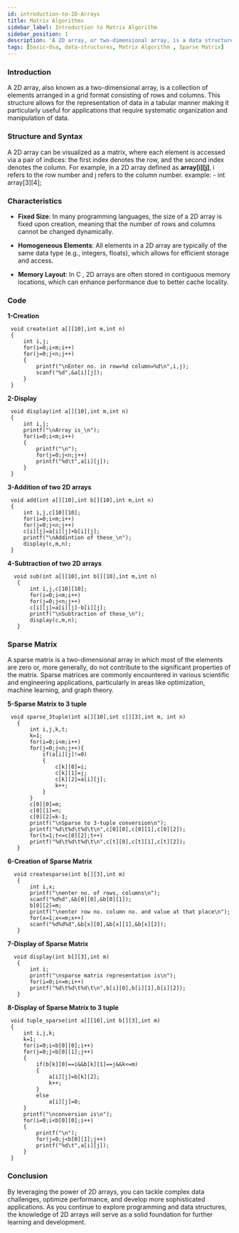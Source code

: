 ```yaml
---
id: introduction-to-2D-Arrays
title: Matrix Algorithms
sidebar_label: Introduction to Matrix Algorithm
sidebar_position: 1
description: 'A 2D array, or two-dimensional array, is a data structure that represents a grid-like collection of elements, organized in rows and columns. Each element in a 2D array can be accessed using two indices: one for the row and one for the column.'
tags: [basic-dsa, data-structures, Matrix Algorithm , Sparse Matrix]
---
```


### Introduction
A 2D array, also known as a two-dimensional array, is a collection of elements arranged in a grid format
consisting of rows and columns. This structure allows for the representation of data in a tabular manner
making it particularly useful for applications that require systematic organization and manipulation of data.

### Structure and Syntax
A 2D array can be visualized as a matrix, where each element is accessed via a pair of indices: the first
index denotes the row, and the second index denotes the column. For example, in a 2D array defined as **array[i][j]**, i refers to the row number and j refers to the column number.
 example:
    - int array[3][4];

### Characteristics
 - **Fixed Size**: In many programming languages, the size of a 2D array is fixed upon creation, meaning that the number of rows and columns cannot be changed dynamically.

 - **Homogeneous Elements**: All elements in a 2D array are typically of the same data type (e.g., integers, floats), which allows for efficient storage and access.

 - **Memory Layout**: In C , 2D arrays are often stored in contiguous memory locations, which can enhance performance due to better cache locality.

### Code

**1-Creation**

   ```text
    void create(int a[][10],int m,int n)
    {
        int i,j;
        for(i=0;i<m;i++)
        for(j=0;j<n;j++)
        {
            printf("\nEnter no. in row=%d column=%d\n",i,j);
            scanf("%d",&a[i][j]);
        }
    }

   ```
**2-Display**

   ```text
    void display(int a[][10],int m,int n)
    {
        int i,j;
        printf("\nArray is_\n");
        for(i=0;i<m;i++)
        {
            printf("\n");
            for(j=0;j<n;j++)
            printf("%d\t",a[i][j]);
        }
    }

   ```

**3-Addition of two 2D arrays**

   ```text
    void add(int a[][10],int b[][10],int m,int n)
    {
        int i,j,c[10][10];
        for(i=0;i<m;i++)
        for(j=0;j<n;j++)
        c[i][j]=a[i][j]+b[i][j];
        printf("\nAddintion of these_\n");
        display(c,m,n);
    }

   ```
**4-Subtraction of two 2D arrays**

   ```text
     void sub(int a[][10],int b[][10],int m,int n)
      {
          int i,j,c[10][10];
          for(i=0;i<m;i++)
          for(j=0;j<n;j++)
          c[i][j]=a[i][j]-b[i][j];
          printf("\nSubtraction of these_\n");
          display(c,m,n);
      }
   ```
### Sparse Matrix
 A sparse matrix is a two-dimensional array in which most of the elements are zero or, more generally, do not
 contribute to the significant properties of the matrix. Sparse matrices are commonly encountered in various
 scientific and engineering applications, particularly in areas like optimization, machine learning, and graph
 theory.

**5-Sparse Matrix to 3 tuple**

   ```text
    void sparse_3tuple(int a[][10],int c[][3],int m, int n)
      {
          int i,j,k,t;
          k=1;
          for(i=0;i<m;i++)
          for(j=0;j<n;j++){
              if(a[i][j]!=0)
              {
                  c[k][0]=i;
                  c[k][1]=j;
                  c[k][2]=a[i][j];
                  k++;
              }
          }
          c[0][0]=m;
          c[0][1]=n;
          c[0][2]=k-1;
          printf("\nSparse to 3-tuple conversion\n");
          printf("%d\t%d\t%d\t\n",c[0][0],c[0][1],c[0][2]);
          for(t=1;t<=c[0][2];t++)
          printf("%d\t%d\t%d\t\n",c[t][0],c[t][1],c[t][2]);
      }

   ```

**6-Creation of Sparse Matrix**

   ```text
     void createsparse(int b[][3],int m)
      {
          int i,x;
          printf("\nenter no. of rows, columns\n");
          scanf("%d%d",&b[0][0],&b[0][1]);
          b[0][2]=m;
          printf("\nenter row no. column no. and value at that place\n");
          for(x=1;x<=m;x++)
          scanf("%d%d%d",&b[x][0],&b[x][1],&b[x][2]);
      }
   ```
**7-Display of Sparse Matrix**

   ```text
     void display(int b[][3],int m)
      {
          int i;
          printf("\nsparse matrix representation is\n");
          for(i=0;i<=m;i++)
          printf("%d\t%d\t%d\t\n",b[i][0],b[i][1],b[i][2]);
      }

   ```
**8-Display of Sparse Matrix to 3 tuple**

   ```text
    void tuple_sparse(int a[][10],int b[][3],int m)
    {
        int i,j,k;
        k=1;
        for(i=0;i<b[0][0];i++)
        for(j=0;j<b[0][1];j++)
        {
            if(b[k][0]==i&&b[k][1]==j&&k<=m)
            {
                a[i][j]=b[k][2];
                k++;
            }
            else
                a[i][j]=0;
        }
        printf("\nconversion is\n");
        for(i=0;i<b[0][0];i++)
        {
            printf("\n");
            for(j=0;j<b[0][1];j++)
            printf("%d\t",a[i][j]);
        }
    }

   ```

### Conclusion
By leveraging the power of 2D arrays, you can tackle complex data challenges, optimize performance, and
develop more sophisticated applications. As you continue to explore programming and data structures, the
knowledge of 2D arrays will serve as a solid foundation for further learning and development.
